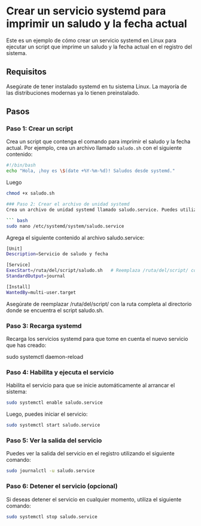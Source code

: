 # Crear un servicio systemd para imprimir un saludo y la fecha actual

Este es un ejemplo de cómo crear un servicio systemd en Linux para ejecutar un script que imprime un saludo y la fecha actual en el registro del sistema.

## Requisitos

Asegúrate de tener instalado systemd en tu sistema Linux. La mayoría de las distribuciones modernas ya lo tienen preinstalado.

## Pasos

### Paso 1: Crear un script

Crea un script que contenga el comando para imprimir el saludo y la fecha actual. Por ejemplo, crea un archivo llamado `saludo.sh` con el siguiente contenido:

``` bash
#!/bin/bash
echo "Hola, ¡hoy es \$(date +%Y-%m-%d)! Saludos desde systemd."
```

Luego
``` bash
chmod +x saludo.sh

### Paso 2: Crear el archivo de unidad systemd
Crea un archivo de unidad systemd llamado saludo.service. Puedes utilizar tu editor de texto favorito para crearlo

``` bash
sudo nano /etc/systemd/system/saludo.service
```
Agrega el siguiente contenido al archivo saludo.service:

``` bash
[Unit]
Description=Servicio de saludo y fecha

[Service]
ExecStart=/ruta/del/script/saludo.sh   # Reemplaza /ruta/del/script/ con la ruta completa al script
StandardOutput=journal

[Install]
WantedBy=multi-user.target
```

Asegúrate de reemplazar /ruta/del/script/ con la ruta completa al directorio donde se encuentra el script saludo.sh.

### Paso 3: Recarga systemd
Recarga los servicios systemd para que tome en cuenta el nuevo servicio que has creado:

sudo systemctl daemon-reload
### Paso 4: Habilita y ejecuta el servicio
Habilita el servicio para que se inicie automáticamente al arrancar el sistema:

``` bash
sudo systemctl enable saludo.service
```
Luego, puedes iniciar el servicio:
``` bash
sudo systemctl start saludo.service
```

### Paso 5: Ver la salida del servicio
Puedes ver la salida del servicio en el registro utilizando el siguiente comando:

``` bash
sudo journalctl -u saludo.service
```
### Paso 6: Detener el servicio (opcional)
Si deseas detener el servicio en cualquier momento, utiliza el siguiente comando:
``` bash
sudo systemctl stop saludo.service
```
